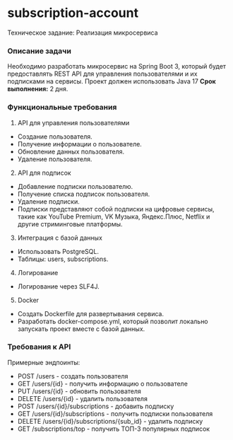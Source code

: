 # subscription-account

Техническое задание: Реализация микросервиса
### Описание задачи
Необходимо разработать микросервис на Spring Boot 3, который будет
предоставлять REST API для управления пользователями и их подписками на
сервисы.
Проект должен использовать Java 17
**Срок выполнения:** 2 дня.
### Функциональные требования

1. API для управления пользователями
- Создание пользователя.
- Получение информации о пользователе.
- Обновление данных пользователя.
- Удаление пользователя.

2. API для подписок
- Добавление подписки пользователю.
- Получение списка подписок пользователя.
- Удаление подписки.
- Подписки представляют собой подписки на цифровые сервисы, такие как
  YouTube Premium, VK Музыка, Яндекс.Плюс, Netflix и другие стриминговые
  платформы.

3. Интеграция с базой данных
- Использовать PostgreSQL.
- Таблицы: users, subscriptions.

4. Логирование
- Логирование через SLF4J.

5. Docker
- Создать Dockerfile для развертывания сервиса.
- Разработать docker-compose.yml, который позволит локально запускать проект
    вместе с базой данных.

### Требования к API
Примерные эндпоинты:

- POST /users - создать пользователя
- GET /users/{id} - получить информацию о пользователе
- PUT /users/{id} - обновить пользователя
- DELETE /users/{id} - удалить пользователя
- POST /users/{id}/subscriptions - добавить подписку
- GET /users/{id}/subscriptions - получить подписки пользователя
- DELETE /users/{id}/subscriptions/{sub_id} - удалить подписку
- GET /subscriptions/top - получить ТОП-3 популярных подписок